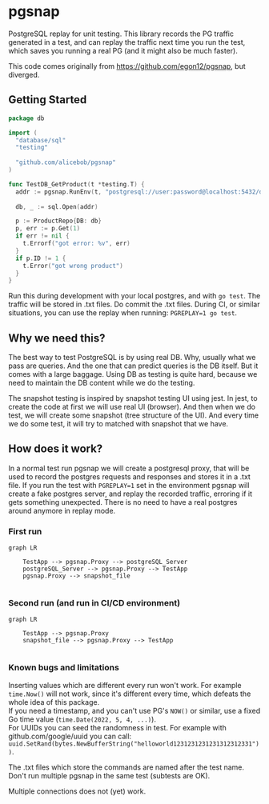 # pgsnap
PostgreSQL replay for unit testing. This library records the PG traffic generated in a test, and can replay the traffic next time you run the test, which saves you running a real PG (and it might also be much faster).


This code comes originally from https://github.com/egon12/pgsnap, but diverged.

## Getting Started

```go
package db

import (
  "database/sql"
  "testing"
  
  "github.com/alicebob/pgsnap"
)

func TestDB_GetProduct(t *testing.T) {
  addr := pgsnap.RunEnv(t, "postgresql://user:password@localhost:5432/dbname")
  
  db, _ := sql.Open(addr)

  p := ProductRepo{DB: db}
  p, err := p.Get(1)
  if err != nil {
    t.Errorf("got error: %v", err)
  }
  if p.ID != 1 {
    t.Error("got wrong product")
  }
}

```

Run this during development with your local postgres, and with `go test`. The traffic will be stored in .txt files. Do commit the .txt files. During CI, or similar situations, you can use the replay when running: `PGREPLAY=1 go test`.


## Why we need this?
The best way to test PostgreSQL is by using real DB. Why, usually what we pass are queries.  And the one that can predict queries is the DB itself. But it comes with a large baggage.
Using DB as testing is quite hard, because we need to maintain the DB content while we 
do the testing.

The snapshot testing is inspired by snapshot testing UI using jest. In jest, to create the 
code at first we will use real UI (browser). And then when we do test, we will create some 
snapshot (tree structure of the UI). And every time we do some test, it will try to matched
with snapshot that we have.


## How does it work?
In a normal test run pgsnap we will create a postgresql proxy, that will be used to record the postgres requests and responses and stores it in a .txt file. If you run the test with `PGREPLAY=1` set in the environment pgsnap will create a fake postgres server, and replay the recorded traffic, erroring if it gets something unexpected. There is no need to have a real postgres around anymore in replay mode.

### First run
```mermaid
graph LR

    TestApp --> pgsnap.Proxy --> postgreSQL_Server
    postgreSQL_Server --> pgsnap.Proxy --> TestApp
    pgsnap.Proxy --> snapshot_file
    
```

### Second run (and run in CI/CD environment)
```mermaid
graph LR

    TestApp --> pgsnap.Proxy
    snapshot_file --> pgsnap.Proxy --> TestApp
    
```

### Known bugs and limitations

Inserting values which are different every run won't work. For example `time.Now()` will not work, since it's different every time, which defeats the whole idea of this package.  
If you need a timestamp, and you can't use PG's `NOW()` or similar, use a fixed Go time value (`time.Date(2022, 5, 4, ...)`).  
For UUIDs you can seed the randomness in test. For example with github.com/google/uuid you can call: `uuid.SetRand(bytes.NewBufferString("helloworld1231231231231312312331"))`.

The .txt files which store the commands are named after the test name. Don't run multiple pgsnap in the same test (subtests are OK).

Multiple connections does not (yet) work.
